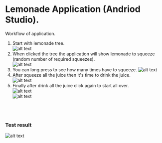 # Lemonade Application (Andriod Studio).

Workflow of application.
1. Start with lemonade tree. <br>
![alt text](https://github.com/Rus1999/lemonadeApp/blob/master/capture/start.png)
2. When clicked the tree the application will show lemonade to squeeze (random number of required squeezes). <br>
![alt text](https://github.com/Rus1999/lemonadeApp/blob/master/capture/squeeze.png) <br>
3. You can long press to see how many times have to squeeze.
![alt text](https://github.com/Rus1999/lemonadeApp/blob/master/capture/long%20press%20squeeze.png)
4. After squeeze all the juice then it's time to drink the juice. <br>
![alt text](https://github.com/Rus1999/lemonadeApp/blob/master/capture/drink.png)
5. Finally after drink all the juice click again to start all over. <br>
![alt text](https://github.com/Rus1999/lemonadeApp/blob/master/capture/restart.png) <br>
![alt text](https://github.com/Rus1999/lemonadeApp/blob/master/capture/start.png) <br>
<br><br><br>
### Test result
![alt text](https://github.com/Rus1999/lemonadeApp/blob/master/capture/test%20results.png)
